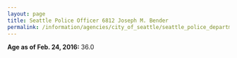 ```yaml
---
layout: page
title: Seattle Police Officer 6812 Joseph M. Bender
permalink: /information/agencies/city_of_seattle/seattle_police_department/copbook/6812/
---
```


**Age as of Feb. 24, 2016:** 36.0
